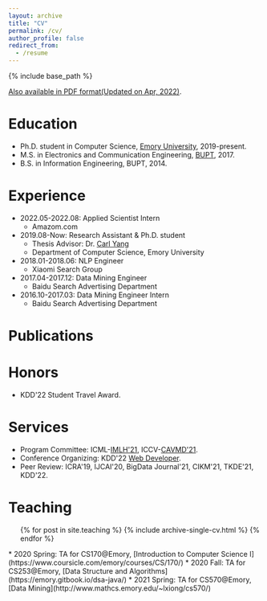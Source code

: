 ```yaml
---
layout: archive
title: "CV"
permalink: /cv/
author_profile: false
redirect_from:
  - /resume
---
```


{% include base_path %}

[Also available in PDF format(Updated on Apr, 2022)](/files/CV_JiayingLu.pdf).


Education
======
* Ph.D. student in Computer Science, [Emory University](https://www.cs.emory.edu/home/), 2019-present.
* M.S. in Electronics and Communication Engineering, [BUPT](https://english.bupt.edu.cn/), 2017.
* B.S. in Information Engineering, BUPT, 2014.


Experience
======
* 2022.05-2022.08: Applied Scientist Intern
  * Amazom.com
* 2019.08-Now: Research Assistant & Ph.D. student
  * Thesis Advisor: Dr. [Carl Yang](http://www.cs.emory.edu/~jyang71/)
  * Department of Computer Science, Emory University
* 2018.01-2018.06: NLP Engineer
  * Xiaomi Search Group
* 2017.04-2017.12: Data Mining Engineer
  * Baidu Search Advertising Department
* 2016.10-2017.03: Data Mining Engineer Intern
  * Baidu Search Advertising Department


Publications
======
<!-- Mantained by BibBase -->
<script src="https://bibbase.org/show?bib=https%3A%2F%2Fraw.githubusercontent.com%2Flujiaying%2Flujiaying.github.io%2Fmaster%2Ffiles%2Fmypubs.bib&theme=side&commas=false&fullnames=1&jsonp=1"></script>

Honors
======
* KDD'22 Student Travel Award.


Services
======
* Program Committee: ICML-[IMLH'21](https://sites.google.com/view/imlh2021/program-committee), ICCV-[CAVMD'21](https://sites.google.com/view/cvamd2021/program-committee).
* Conference Organizing: KDD'22 [Web Developer](https://kdd.org/kdd2022/organizers.html).
* Peer Review: ICRA'19, IJCAI'20, BigData Journal'21, CIKM'21, TKDE'21, KDD'22.


Teaching
======
  <ul>{% for post in site.teaching %}
    {% include archive-single-cv.html %}
  {% endfor %}</ul>
* 2020 Spring: TA for CS170@Emory, [Introduction to Computer Science I](https://www.coursicle.com/emory/courses/CS/170/)
* 2020 Fall: TA for CS253@Emory, [Data Structure and Algorithms](https://emory.gitbook.io/dsa-java/)
* 2021 Spring: TA for CS570@Emory, [Data Mining](http://www.mathcs.emory.edu/~lxiong/cs570/)
